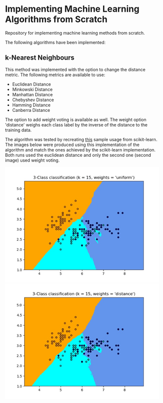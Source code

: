 # Implementing Machine Learning Algorithms from Scratch
Repository for implementing machine learning methods from scratch.

The following algorithms have been implemented:
## k-Nearest Neighbours
This method was implemented with the option to change the distance metric. The following metrics are available to use:
* Euclidean Distance
* Minkowski Distance
* Manhattan Distance
* Chebyshev Distance
* Hamming Distance
* Canberra Distance

The option to add weight voting is available as well. The weight option 'distance' weighs each class label by the inverse of the distance to the training data.

The algorithm was tested by recreating [this](https://scikit-learn.org/stable/auto_examples/neighbors/plot_classification.html#sphx-glr-auto-examples-neighbors-plot-classification-py) sample usage from scikit-learn. The images below were produced using this implementation of the algorithm and match the ones achieved by the scikit-learn implementation. Both runs used the euclidean distance and only the second one (second image) used weight voting.

![Euclidean Distance Without Weight Voting](/knn/images/uniform-distance.jpeg)
![Euclidean Distance With Weight Voting](/knn/images/inverse-distance.jpeg)
